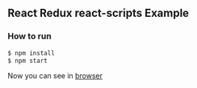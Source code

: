 ## React Redux react-scripts Example

### How to run
```bash
$ npm install
$ npm start
```

Now you can see in [browser](localhost:3000)